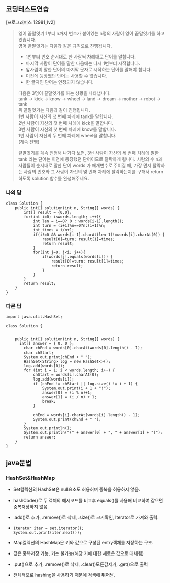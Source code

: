 ## 코딩테스트연습
[프로그래머스 12981_lv2]

> 영어 끝말잇기
> 1부터 n까지 번호가 붙어있는 n명의 사람이 영어 끝말잇기를 하고 있습니다.   
> 영어 끝말잇기는 다음과 같은 규칙으로 진행됩니다.   
>
> - 1번부터 번호 순서대로 한 사람씩 차례대로 단어를 말합니다.
> - 마지막 사람이 단어를 말한 다음에는 다시 1번부터 시작합니다.
> - 앞사람이 말한 단어의 마지막 문자로 시작하는 단어를 말해야 합니다.
> - 이전에 등장했던 단어는 사용할 수 없습니다.
> - 한 글자인 단어는 인정되지 않습니다.
>   
> 다음은 3명이 끝말잇기를 하는 상황을 나타냅니다.   
> tank → kick → know → wheel → land → dream → mother → robot → tank   
> 위 끝말잇기는 다음과 같이 진행됩니다.   
> 1번 사람이 자신의 첫 번째 차례에 tank를 말합니다.   
> 2번 사람이 자신의 첫 번째 차례에 kick을 말합니다.   
> 3번 사람이 자신의 첫 번째 차례에 know를 말합니다.   
> 1번 사람이 자신의 두 번째 차례에 wheel을 말합니다.   
> (계속 진행)
> 
> 끝말잇기를 계속 진행해 나가다 보면, 3번 사람이 자신의 세 번째 차례에 말한 tank 라는 단어는 이전에 등장했던 단어이므로 탈락하게 됩니다.
> 사람의 수 n과 사람들이 순서대로 말한 단어 words 가 매개변수로 주어질 때, 가장 먼저 탈락하는 사람의 번호와 그 사람이 자신의 몇 번째 차례에 탈락하는지를 구해서 return 하도록 solution 함수를 완성해주세요.


### 나의 답
```
class Solution {
    public int[] solution(int n, String[] words) {
        int[] result = {0,0};
        for(int i=0; i<words.length; i++){
            int len = i==0? 0 : words[i-1].length();
            int turn = (i+1)%n==0?n:(i+1)%n;
            int times = i/n+1; 
            if(i!=0 && words[i-1].charAt(len-1)!=words[i].charAt(0)) {
                result[0]=turn; result[1]=times;
                return result; 
            } 
            for(int j=0; j<i; j++){
                if(words[j].equals(words[i])) {
                    result[0]=turn; result[1]=times;
                    return result;
                }
            }
        }
        return result;
    }
}
```

### 다른 답
```
import java.util.HashSet;

class Solution {


    public int[] solution(int n, String[] words) {
      int[] answer = { 0, 0 };
        char chEnd = words[0].charAt(words[0].length() - 1);
        char chStart;
        System.out.print(chEnd + " ");
        HashSet<String> log = new HashSet<>();
        log.add(words[0]);
        for (int i = 1; i < words.length; i++) {
            chStart = words[i].charAt(0);
            log.add(words[i]);
            if (chEnd != chStart || log.size() != i + 1) {
                System.out.print(i + 1 + "!");
                answer[0] = (i % n)+1;
                answer[1] = (i / n) + 1;
                break;
            }

            chEnd = words[i].charAt(words[i].length() - 1);
            System.out.print(chEnd + " ");
        }
        System.out.println();
        System.out.println("(" + answer[0] + ", " + answer[1] + ")");
        return answer;
    }
}
```

## java문법
### HashSet&HashMap
- Set컬렉션의 HashSet은 null요소도 허용허며 중복을 허용하지 않음.
- hashCode()로 두 객체의 해시코드를 비교후 equals()를 사용해 비교하여 같으면 중복저장하지 않음.
- .add()로 추가, .remove()로 삭제, .size()로 크기확인, Iterator로 가져와 출력.
- ```
  Iterator iter = set.iterator();
  System.out.print(iter.next());
  ```
  
- Map컬렉션의 HashMap은 키와 값으로 구성된 entry객체를 저장하는 구조.
- 값은 중복저장 가능, 키는 불가능(해당 키에 대한 새로운 값으로 대체됨)
- .put()으로 추가, .remove()로 삭제, .clear()모든값제거, .get()으로 출력
- 전체적으로 hashing을 사용하기 때문에 검색에 뛰어남.
